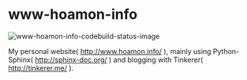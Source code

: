 # www-hoamon-info

![www-hoamon-info-codebuild-status-image]

My personal website( http://www.hoamon.info/ ), mainly using Python-Sphinx( http://sphinx-doc.org/ ) and blogging with Tinkerer( http://tinkerer.me/ ).

[www-hoamon-info-codebuild-status-image]: https://codebuild.ap-northeast-1.amazonaws.com/badges?uuid=eyJlbmNyeXB0ZWREYXRhIjoiY0VwVStDT2VvL1NaamNleUVrV0Mrbkd5S3NrU0tkejVrUkdSRmtaU1IzaStmRUpkc3NVL2VIQTZBOHNtMXNLLzJscktKZlh1ZFZEZGxRTXpLcEJETll3PSIsIml2UGFyYW1ldGVyU3BlYyI6IitmM1RUbXdvSEtCODA0UlQiLCJtYXRlcmlhbFNldFNlcmlhbCI6MX0%3D&branch=master 
